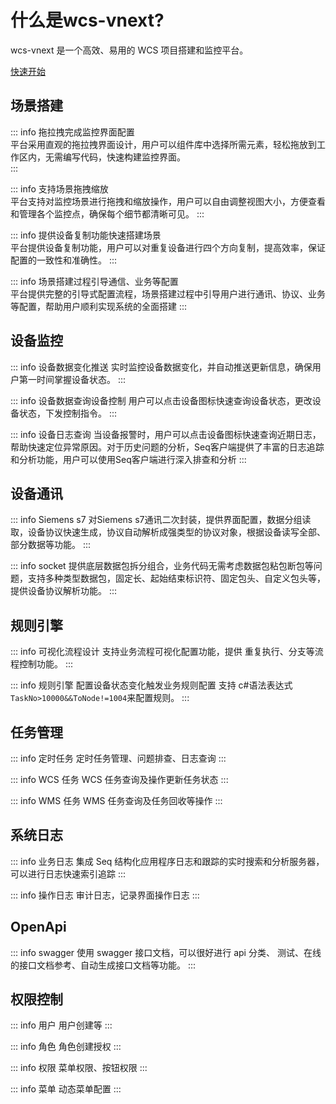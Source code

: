 # 什么是wcs-vnext?

wcs-vnext 是一个高效、易用的 WCS 项目搭建和监控平台。

[快速开始](../getting-started/)

## 场景搭建

::: info 拖拉拽完成监控界面配置  
   平台采用直观的拖拉拽界面设计，用户可以组件库中选择所需元素，轻松拖放到工作区内，无需编写代码，快速构建监控界面。  
:::

::: info 支持场景拖拽缩放  
   平台支持对监控场景进行拖拽和缩放操作，用户可以自由调整视图大小，方便查看和管理各个监控点，确保每个细节都清晰可见。
:::

::: info 提供设备复制功能快速搭建场景  
   平台提供设备复制功能，用户可以对重复设备进行四个方向复制，提高效率，保证配置的一致性和准确性。
:::

::: info 场景搭建过程引导通信、业务等配置  
   平台提供完整的引导式配置流程，场景搭建过程中引导用户进行通讯、协议、业务等配置，帮助用户顺利实现系统的全面搭建
:::

## 设备监控

::: info 设备数据变化推送
实时监控设备数据变化，并自动推送更新信息，确保用户第一时间掌握设备状态。
:::

::: info 设备数据查询设备控制
用户可以点击设备图标快速查询设备状态，更改设备状态，下发控制指令。
:::

::: info 设备日志查询
当设备报警时，用户可以点击设备图标快速查询近期日志，帮助快速定位异常原因。对于历史问题的分析，Seq客户端提供了丰富的日志追踪和分析功能，用户可以使用Seq客户端进行深入排查和分析
:::

## 设备通讯

::: info Siemens s7
对Siemens s7通讯二次封装，提供界面配置，数据分组读取，设备协议快速生成，协议自动解析成强类型的协议对象，根据设备读写全部、部分数据等功能。
:::

::: info socket
提供底层数据包拆分组合，业务代码无需考虑数据包粘包断包等问题，支持多种类型数据包，固定长、起始结束标识符、固定包头、自定义包头等，提供设备协议解析功能。
:::

## 规则引擎

::: info 可视化流程设计
 支持业务流程可视化配置功能，提供 重复执行、分支等流程控制功能。
:::

::: info 规则引擎
配置设备状态变化触发业务规则配置 支持 c#语法表达式 `TaskNo>10000&&ToNode!=1004`来配置规则。
:::

## 任务管理

::: info 定时任务
定时任务管理、问题排查、日志查询
:::

::: info WCS 任务
WCS 任务查询及操作更新任务状态
:::

::: info WMS 任务
WMS 任务查询及任务回收等操作
:::

## 系统日志

::: info 业务日志
集成 Seq 结构化应用程序日志和跟踪的实时搜索和分析服务器，可以进行日志快速索引追踪
:::

::: info 操作日志
审计日志，记录界面操作日志
:::

## OpenApi

::: info swagger
 使用 swagger 接口文档，可以很好进行 api 分类、 测试、在线的接口文档参考、自动生成接口文档等功能。
:::

## 权限控制

::: info 用户
用户创建等
:::

::: info 角色
角色创建授权
:::

::: info 权限
菜单权限、按钮权限
:::

::: info 菜单
动态菜单配置
:::